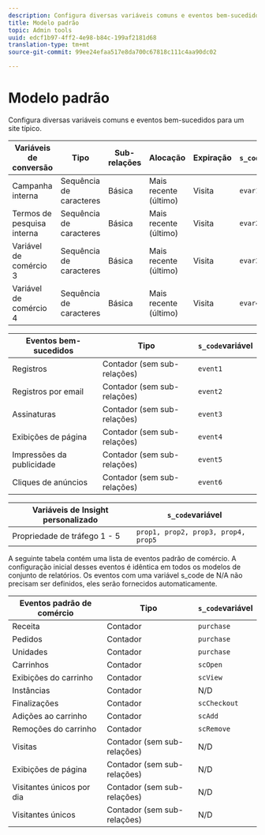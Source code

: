 ```yaml
---
description: Configura diversas variáveis comuns e eventos bem-sucedidos para um site típico.
title: Modelo padrão
topic: Admin tools
uuid: edcf1b97-4ff2-4e98-b84c-199af2181d68
translation-type: tm+mt
source-git-commit: 99ee24efaa517e8da700c67818c111c4aa90dc02

---
```



# Modelo padrão

Configura diversas variáveis comuns e eventos bem-sucedidos para um site típico.

| Variáveis de conversão | Tipo | Sub-relações | Alocação | Expiração | `s_code`variável |
|---|---|---|---|---|---|
| Campanha interna | Sequência de caracteres | Básica | Mais recente (último) | Visita | `evar1` |
| Termos de pesquisa interna | Sequência de caracteres | Básica | Mais recente (último) | Visita | `evar2` |
| Variável de comércio 3 | Sequência de caracteres | Básica | Mais recente (último) | Visita | `evar3` |
| Variável de comércio 4 | Sequência de caracteres | Básica | Mais recente (último) | Visita | `evar4` |

| Eventos bem-sucedidos | Tipo | `s_code`variável |
|---|---|---|
| Registros | Contador (sem sub-relações) | `event1` |
| Registros por email | Contador (sem sub-relações) | `event2` |
| Assinaturas | Contador (sem sub-relações) | `event3` |
| Exibições de página | Contador (sem sub-relações) | `event4` |
| Impressões da publicidade | Contador (sem sub-relações) | `event5` |
| Cliques de anúncios | Contador (sem sub-relações) | `event6` |

| Variáveis de Insight personalizado | `s_code`variável |
|---|---|
| Propriedade de tráfego 1 - 5 | `prop1, prop2, prop3, prop4, prop5` |

A seguinte tabela contém uma lista de eventos padrão de comércio. A configuração inicial desses eventos é idêntica em todos os modelos de conjunto de relatórios. Os eventos com uma variável s_code de N/A não precisam ser definidos, eles serão fornecidos automaticamente.

| Eventos padrão de comércio | Tipo | `s_code`variável |
|---|---|---|
| Receita | Contador | `purchase` |
| Pedidos | Contador | `purchase` |
| Unidades | Contador | `purchase` |
| Carrinhos | Contador | `scOpen` |
| Exibições do carrinho | Contador | `scView` |
| Instâncias | Contador | N/D |
| Finalizações | Contador | `scCheckout` |
| Adições ao carrinho | Contador | `scAdd` |
| Remoções do carrinho | Contador | `scRemove` |
| Visitas | Contador (sem sub-relações) | N/D |
| Exibições de página | Contador (sem sub-relações) | N/D |
| Visitantes únicos por dia | Contador (sem sub-relações) | N/D |
| Visitantes únicos | Contador (sem sub-relações) | N/D |

